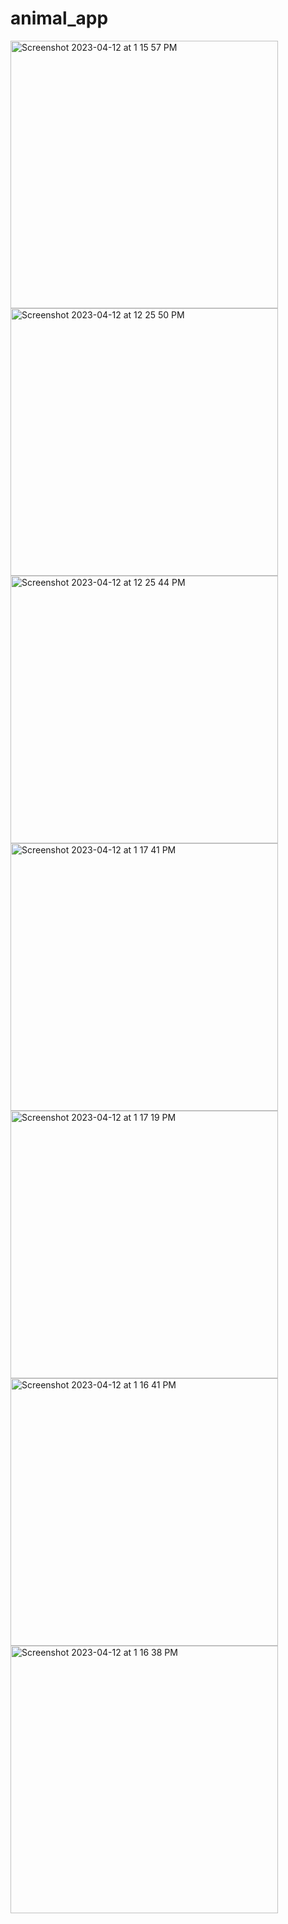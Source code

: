 # animal_app
<img width="428" alt="Screenshot 2023-04-12 at 1 15 57 PM" src="https://user-images.githubusercontent.com/121867874/231390099-545621ca-cb4d-4f21-a7e0-fdf1bab6bc5e.png">
<img width="428" alt="Screenshot 2023-04-12 at 12 25 50 PM" src="https://user-images.githubusercontent.com/121867874/231390109-58cf97e1-95dc-4f71-96ef-cb9c2c367aa8.png">
<img width="428" alt="Screenshot 2023-04-12 at 12 25 44 PM" src="https://user-images.githubusercontent.com/121867874/231390120-66b8d522-f552-44f6-b6b8-058197017228.png">
<img width="428" alt="Screenshot 2023-04-12 at 1 17 41 PM" src="https://user-images.githubusercontent.com/121867874/231390136-b21dae44-d9ae-41de-99fd-c513e877bc16.png">
<img width="428" alt="Screenshot 2023-04-12 at 1 17 19 PM" src="https://user-images.githubusercontent.com/121867874/231390156-be945490-9e88-4876-8192-fbbb73018958.png">
<img width="428" alt="Screenshot 2023-04-12 at 1 16 41 PM" src="https://user-images.githubusercontent.com/121867874/231390170-e4be1513-03ce-439a-8ce2-ea5a8fbedf35.png">
<img width="428" alt="Screenshot 2023-04-12 at 1 16 38 PM" src="https://user-images.githubusercontent.com/121867874/231390183-4020271d-2fcc-4d10-a510-c4381358794a.png">
